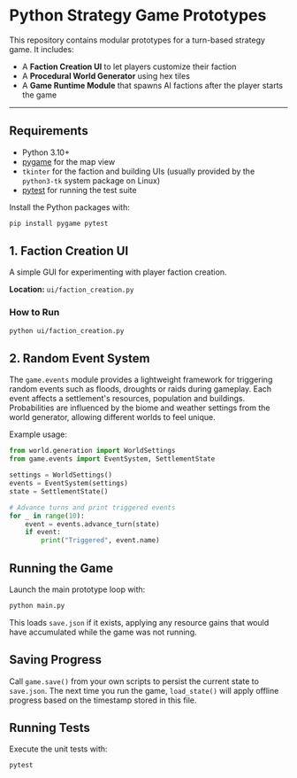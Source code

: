 # Python Strategy Game Prototypes

This repository contains modular prototypes for a turn-based strategy game. It includes:

- A **Faction Creation UI** to let players customize their faction
- A **Procedural World Generator** using hex tiles
- A **Game Runtime Module** that spawns AI factions after the player starts the game

---

## Requirements

* Python 3.10+
* [pygame](https://www.pygame.org/) for the map view
* `tkinter` for the faction and building UIs (usually provided by the
  `python3-tk` system package on Linux)
* [pytest](https://docs.pytest.org/) for running the test suite

Install the Python packages with:

```bash
pip install pygame pytest
```

## 1. Faction Creation UI

A simple GUI for experimenting with player faction creation.

**Location:** `ui/faction_creation.py`

### How to Run

```bash
python ui/faction_creation.py
```

## 2. Random Event System

The `game.events` module provides a lightweight framework for triggering
random events such as floods, droughts or raids during gameplay. Each
event affects a settlement's resources, population and buildings.
Probabilities are influenced by the biome and weather settings from the
world generator, allowing different worlds to feel unique.

Example usage:

```python
from world.generation import WorldSettings
from game.events import EventSystem, SettlementState

settings = WorldSettings()
events = EventSystem(settings)
state = SettlementState()

# Advance turns and print triggered events
for _ in range(10):
    event = events.advance_turn(state)
    if event:
        print("Triggered", event.name)
```

## Running the Game

Launch the main prototype loop with:

```bash
python main.py
```

This loads `save.json` if it exists, applying any resource gains that would have
accumulated while the game was not running.

## Saving Progress

Call `game.save()` from your own scripts to persist the current state to
`save.json`. The next time you run the game, `load_state()` will apply offline
progress based on the timestamp stored in this file.

## Running Tests

Execute the unit tests with:

```bash
pytest
```
